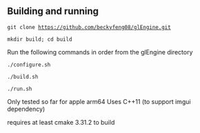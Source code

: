 ## Building and running

<code>git clone https://github.com/beckyfeng08/glEngine.git</code>

<code>mkdir build; cd build</code>

Run the following commands in order from the glEngine directory

<code>./configure.sh</code>

<code>./build.sh</code>

<code>./run.sh</code>

Only tested so far for apple arm64
Uses C++11 (to support imgui dependency)

requires at least cmake 3.31.2 to build
